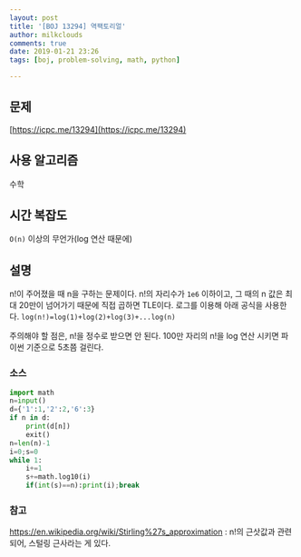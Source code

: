 ```yaml
---
layout: post
title: '[BOJ 13294] 역팩토리얼'
author: milkclouds
comments: true
date: 2019-01-21 23:26
tags: [boj, problem-solving, math, python]

---
```


## 문제
[https://icpc.me/13294](https://icpc.me/13294)


## 사용 알고리즘
수학

## 시간 복잡도
`O(n)` 이상의 무언가(log 연산 때문에)


## 설명
n!이 주어졌을 때 n을 구하는 문제이다.
n!의 자리수가 `1e6` 이하이고, 그 때의 n 값은 최대 20만이 넘어가기 때문에 직접 곱하면 TLE이다.
로그를 이용해 아래 공식을 사용한다.
`log(n!)=log(1)+log(2)+log(3)+...log(n)`

주의해야 할 점은, n!을 정수로 받으면 안 된다. 100만 자리의 n!을 log 연산 시키면 파이썬 기준으로 5초쯤 걸린다.


### 소스  

```python
import math
n=input()
d={'1':1,'2':2,'6':3}
if n in d:
	print(d[n])
	exit()
n=len(n)-1
i=0;s=0
while 1:
	i+=1
	s+=math.log10(i)
	if(int(s)==n):print(i);break
```

### 참고
https://en.wikipedia.org/wiki/Stirling%27s_approximation
: n!의 근삿값과 관련되어, 스털링 근사라는 게 있다.